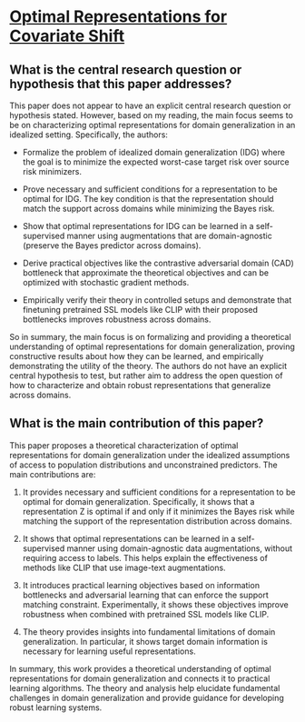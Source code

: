 # [Optimal Representations for Covariate Shift](https://arxiv.org/abs/2201.00057v2)

## What is the central research question or hypothesis that this paper addresses?

 This paper does not appear to have an explicit central research question or hypothesis stated. However, based on my reading, the main focus seems to be on characterizing optimal representations for domain generalization in an idealized setting. Specifically, the authors:

- Formalize the problem of idealized domain generalization (IDG) where the goal is to minimize the expected worst-case target risk over source risk minimizers. 

- Prove necessary and sufficient conditions for a representation to be optimal for IDG. The key condition is that the representation should match the support across domains while minimizing the Bayes risk.

- Show that optimal representations for IDG can be learned in a self-supervised manner using augmentations that are domain-agnostic (preserve the Bayes predictor across domains).

- Derive practical objectives like the contrastive adversarial domain (CAD) bottleneck that approximate the theoretical objectives and can be optimized with stochastic gradient methods.

- Empirically verify their theory in controlled setups and demonstrate that finetuning pretrained SSL models like CLIP with their proposed bottlenecks improves robustness across domains.

So in summary, the main focus is on formalizing and providing a theoretical understanding of optimal representations for domain generalization, proving constructive results about how they can be learned, and empirically demonstrating the utility of the theory. The authors do not have an explicit central hypothesis to test, but rather aim to address the open question of how to characterize and obtain robust representations that generalize across domains.


## What is the main contribution of this paper?

 This paper proposes a theoretical characterization of optimal representations for domain generalization under the idealized assumptions of access to population distributions and unconstrained predictors. The main contributions are:

1. It provides necessary and sufficient conditions for a representation to be optimal for domain generalization. Specifically, it shows that a representation Z is optimal if and only if it minimizes the Bayes risk while matching the support of the representation distribution across domains. 

2. It shows that optimal representations can be learned in a self-supervised manner using domain-agnostic data augmentations, without requiring access to labels. This helps explain the effectiveness of methods like CLIP that use image-text augmentations.

3. It introduces practical learning objectives based on information bottlenecks and adversarial learning that can enforce the support matching constraint. Experimentally, it shows these objectives improve robustness when combined with pretrained SSL models like CLIP.

4. The theory provides insights into fundamental limitations of domain generalization. In particular, it shows target domain information is necessary for learning useful representations.

In summary, this work provides a theoretical understanding of optimal representations for domain generalization and connects it to practical learning algorithms. The theory and analysis help elucidate fundamental challenges in domain generalization and provide guidance for developing robust learning systems.
